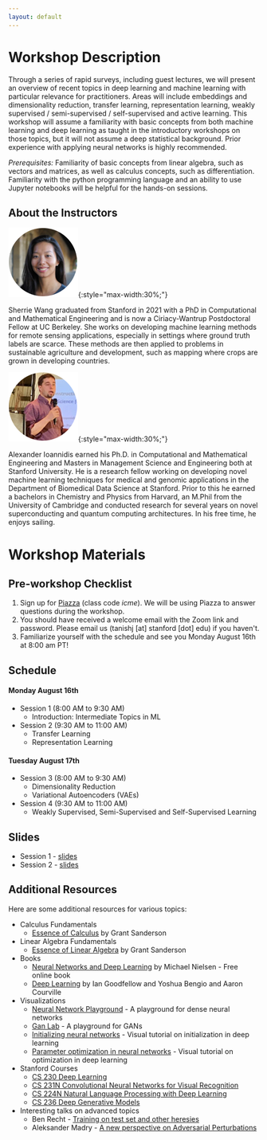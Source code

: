 ```yaml
---
layout: default
---
```


# Workshop Description

Through a series of rapid surveys, including guest lectures, we will present an overview of recent topics in deep learning and machine learning with particular relevance for practitioners. Areas will include embeddings and dimensionality reduction, transfer learning, representation learning, weakly supervised / semi-supervised / self-supervised and active learning. This workshop will assume a familiarity with basic concepts from both machine learning and deep learning as taught in the introductory workshops on those topics, but it will not assume a deep statistical background. Prior experience with applying neural networks is highly recommended.

_Prerequisites:_ Familiarity of basic concepts from linear algebra, such as vectors and matrices, as well as calculus concepts, such as differentiation. Familiarity with the python programming language and an ability to use Jupyter notebooks will be helpful for the hands-on sessions.

## About the Instructors

![Sherrie Wang](/assets/img/sherrie.png){:style="max-width:30%;"}

Sherrie Wang graduated from Stanford in 2021 with a PhD in Computational and Mathematical Engineering and is now a Ciriacy-Wantrup Postdoctoral Fellow at UC Berkeley. She works on developing machine learning methods for remote sensing applications, especially in settings where ground truth labels are scarce. These methods are then applied to problems in sustainable agriculture and development, such as mapping where crops are grown in developing countries.

![Alexander Ioannidis](/assets/img/alex.png){:style="max-width:30%;"}

Alexander Ioannidis earned his Ph.D. in Computational and Mathematical Engineering and Masters in Management Science and Engineering both at Stanford University. He is a research fellow working on developing novel machine learning techniques for medical and genomic applications in the Department of Biomedical Data Science at Stanford. Prior to this he earned a bachelors in Chemistry and Physics from Harvard, an M.Phil from the University of Cambridge and conducted research for several years on novel superconducting and quantum computing architectures. In his free time, he enjoys sailing.

# Workshop Materials

## Pre-workshop Checklist

1. Sign up for [Piazza](http://piazza.com/icme/summer2021/icme12) (class code *icme*). We will be using Piazza to answer questions during the workshop.
2. You should have received a welcome email with the Zoom link and password.  Please email us (tanishj [at] stanford [dot] edu) if you haven't.
3. Familiarize yourself with the schedule and see you Monday August 16th at 8:00 am PT!

## Schedule

#### Monday August 16th

- Session 1 (8:00 AM to 9:30 AM)
  - Introduction: Intermediate Topics in ML
- Session 2 (9:30 AM to 11:00 AM)
  - Transfer Learning
  - Representation Learning

#### Tuesday August 17th

- Session 3 (8:00 AM to 9:30 AM)
  - Dimensionality Reduction
  - Variational Autoencoders (VAEs)
- Session 4 (9:30 AM to 11:00 AM)
  - Weakly Supervised, Semi-Supervised and Self-Supervised Learning

## Slides

* Session 1 - [slides](/docs/dlworkshop2021_1.pdf)
* Session 2 - [slides](/docs/dlworkshop2021_2.pdf)

<!-- ## Jupyter Notebooks 

Below links should open the notebooks in [Google Collaboratory](https://colab.research.google.com/), after they open you may have to click "Open in Playground" to be able to run code.

*Links coming soon!*

* [TFWalkthrough.ipynb](https://colab.research.google.com/drive/1yGCtmXoN-bvFpOvcwxE5TJ2lu4WSyPAB)
* [KerasWalkthrough.ipynb](https://colab.research.google.com/drive/1uX27nH7K7UUn0RoQ0mREZ6FSiTv7F4TJ)
* [TransferLearning.ipynb](https://colab.research.google.com/drive/1QrNPyIalL4_i8aMO6426GV40dk3anPwJ) -->


## Additional Resources

Here are some additional resources for various topics:

- Calculus Fundamentals
  - [Essence of Calculus](https://www.youtube.com/watch?v=WUvTyaaNkzM&list=PLZHQObOWTQDMsr9K-rj53DwVRMYO3t5Yr) by Grant Sanderson
- Linear Algebra Fundamentals
  - [Essence of Linear Algebra](https://www.youtube.com/watch?v=fNk_zzaMoSs&list=PLZHQObOWTQDPD3MizzM2xVFitgF8hE_ab) by Grant Sanderson
- Books
  - [Neural Networks and Deep Learning](http://neuralnetworksanddeeplearning.com/) by Michael Nielsen - Free online book
  - [Deep Learning](https://www.deeplearningbook.org/) by Ian Goodfellow and Yoshua Bengio and Aaron Courville
- Visualizations
  - [Neural Network Playground](https://playground.tensorflow.org/) - A playground for dense neural networks
  - [Gan Lab](https://poloclub.github.io/ganlab/) - A playground for GANs
  - [Initializing neural networks](https://www.deeplearning.ai/ai-notes/initialization/) - Visual tutorial on initialization in deep learning
  - [Parameter optimization in neural networks](https://www.deeplearning.ai/ai-notes/optimization/) - Visual tutorial on optimization in deep learning
- Stanford Courses
  - [CS 230 Deep Learning](https://cs230.stanford.edu/)
  - [CS 231N Convolutional Neural Networks for Visual Recognition](http://cs231n.stanford.edu/)
  - [CS 224N Natural Language Processing with Deep Learning](http://web.stanford.edu/class/cs224n/)
  - [CS 236 Deep Generative Models](https://deepgenerativemodels.github.io/)
- Interesting talks on advanced topics
  - Ben Recht - [Training on test set and other heresies](https://www.youtube.com/watch?v=NTz4rJS9BAI)
  - Aleksander Madry - [A new perspective on Adversarial Perturbations](https://www.youtube.com/watch?v=mUt7w4UoYqM)
